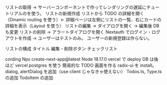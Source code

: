 リストの取得 → サーバーコンポーネントで作ってレンダリングの遅延にチュートリアルのを使う。
リストの新規作成
リストから TODO の詳細を開く（Dinamic routing を使う）← 詳細ページは左側にリストの一覧、右にカードの詳細を表示（Layout を使う）
リストの編集 → ダイアログを開く → 編集後 DB も変更
リストの削除 → アラートダイアログを開く
Nextauth でログイン・ログアウトを作成 → ユーザーはテストのみ。
ユーザーの新規登録は作らない。

リストの構成
タイトル
編集・削除ボタン
チェックリスト

cording
Npx create-next-app@latest
Node 18.17.0
vercel で deploy
DB は後ほど vercel postgres を使う
簡易的な TODO 画面を作る
radix-ui を install。dialog, alertDialog を追加（use client じゃなきゃ使えない）
Todos.ts, Type.ts の追加
TodoItem の追加
